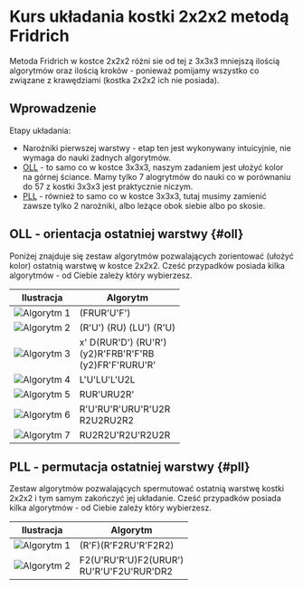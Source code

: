 <!---
title: "Kostka 2x2x2 - układanie metodą Fridrich"
javascripts: [prettytable.js]
-->
# Kurs układania kostki 2x2x2 metodą Fridrich

Metoda Fridrich w kostce 2x2x2 różni sie od tej z 3x3x3 mniejszą ilością algorytmów oraz ilością kroków - ponieważ pomijamy wszystko co związane z krawędziami (kostka 2x2x2 ich nie posiada).

## Wprowadzenie

Etapy układania:

 - Narożniki pierwszej warstwy - etap ten jest wykonywany intuicyjnie, nie wymaga do nauki żadnych algorytmów.
 - [OLL](#oll "OLL") - to samo co w kostce 3x3x3, naszym zadaniem jest ułożyć kolor na górnej ściance. Mamy tylko 7 alogrytmów do nauki co w porównaniu do 57 z kostki 3x3x3 jest praktycznie niczym.
 - [PLL](#pll "PLL") - również to samo co w kostce 3x3x3, tutaj musimy zamienić zawsze tylko 2 narożniki, albo leżące obok siebie albo po skosie.


## OLL - orientacja ostatniej warstwy {#oll}

Poniżej znajduje się zestaw algorytmów pozwalających zorientować (ułożyć kolor) ostatnią warstwę w kostce 2x2x2. Cześć przypadków posiada kilka algorytmów - od Ciebie zależy który wybierzesz.

| Ilustracja                                                   | Algorytm                                                         |
| ------------------------------------------------------------ | ---------------------------------------------------------------- |
| ![Algorytm 1](%site.assets%/images/2x2x2/fridrich/oll/1.png) | (FRUR'U'F')                                                      |
| ![Algorytm 2](%site.assets%/images/2x2x2/fridrich/oll/2.png) | (R'U') (RU) (LU') (R'U)                                          |
| ![Algorytm 3](%site.assets%/images/2x2x2/fridrich/oll/3.png) | x' D(RUR'D') (RU'R')<br>(y2)R'FRB'R'F'RB<br>(y2)FR'F'RURU'R' |
| ![Algorytm 4](%site.assets%/images/2x2x2/fridrich/oll/4.png) | L'U'LU'L'U2L                                                     |
| ![Algorytm 5](%site.assets%/images/2x2x2/fridrich/oll/5.png) | RUR'URU2R'                                                       |
| ![Algorytm 6](%site.assets%/images/2x2x2/fridrich/oll/6.png) | R'U'RU'R'URU'R'U2R<br>R2U2RU2R2                                |
| ![Algorytm 7](%site.assets%/images/2x2x2/fridrich/oll/7.png) | RU2R2U'R2U'R2U2R                                                 |

## PLL - permutacja ostatniej warstwy {#pll}

Zestaw algorytmów pozwalających spermutować ostatnią warstwę kostki 2x2x2 i tym samym zakończyć jej układanie. Cześć przypadków posiada kilka algorytmów - od Ciebie zależy który wybierzesz.

| Ilustracja                                                   | Algorytm                                      |
| ------------------------------------------------------------ | --------------------------------------------- |
| ![Algorytm 1](%site.assets%/images/2x2x2/fridrich/pll/1.png) | (R'F)(R'F2RU'R'F2R2)                          |
| ![Algorytm 2](%site.assets%/images/2x2x2/fridrich/pll/2.png) | F2(U'RU'R'U)F2(URUR')<br>RU'R'U'F2U'RUR'DR2 |
